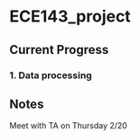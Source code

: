 # ECE143_project

## Current Progress
### 1. Data processing

## Notes
Meet with TA on Thursday 2/20
